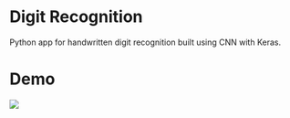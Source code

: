
# Digit Recognition
Python app for handwritten digit recognition built using CNN with Keras.

# Demo
![](demo.gif)
